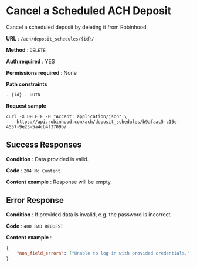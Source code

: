 # Cancel a Scheduled ACH Deposit

Cancel a scheduled deposit by deleting it from Robinhood.

**URL** : `/ach/deposit_schedules/{id}/`

**Method** : `DELETE`

**Auth required** : YES

**Permissions required** : None

**Path constraints**

    - {id} - UUID

**Request sample**

```
curl -X DELETE -H "Accept: application/json" \
    https://api.robinhood.com/ach/deposit_schedules/b9afaac5-c15e-4557-9e23-5a4cb4f3709b/
```

## Success Responses

**Condition** : Data provided is valid.

**Code** : `204 No Content`

**Content example** : Response will be empty.

## Error Response

**Condition** : If provided data is invalid, e.g. the password is incorrect.

**Code** : `400 BAD REQUEST`

**Content example** :

```json
{
    "non_field_errors": ["Unable to log in with provided credentials."]
}
```
